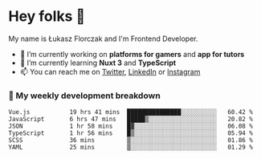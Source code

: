 # Hey folks 👋

My name is Łukasz Florczak and I'm Frontend Developer. 

- 🔭 I’m currently working on **platforms for gamers** and **app for tutors**
- 🌱 I’m currently learning **Nuxt 3** and **TypeScript**
- 📫 You can reach me on [Twitter](https://twitter.com/lukaszflorczak), [LinkedIn](https://pl.linkedin.com/in/lukasz-florczak) or [Instagram](https://instagram.com/lukaszflorczak)


### 🧮 My weekly development breakdown

<!--START_SECTION:waka-->

```text
Vue.js           19 hrs 41 mins  ███████████████░░░░░░░░░░   60.42 %
JavaScript       6 hrs 47 mins   █████▒░░░░░░░░░░░░░░░░░░░   20.82 %
JSON             1 hr 58 mins    █▓░░░░░░░░░░░░░░░░░░░░░░░   06.08 %
TypeScript       1 hr 56 mins    █▒░░░░░░░░░░░░░░░░░░░░░░░   05.94 %
SCSS             36 mins         ▒░░░░░░░░░░░░░░░░░░░░░░░░   01.86 %
YAML             25 mins         ▒░░░░░░░░░░░░░░░░░░░░░░░░   01.29 %
```

<!--END_SECTION:waka-->

<!--
**lukaszflorczak/lukaszflorczak** is a ✨ _special_ ✨ repository because its `README.md` (this file) appears on your GitHub profile.

Here are some ideas to get you started:

- 🔭 I’m currently working on ...
- 🌱 I’m currently learning ...
- 👯 I’m looking to collaborate on ...
- 🤔 I’m looking for help with ...
- 💬 Ask me about ...
- 📫 How to reach me: ...
- 😄 Pronouns: ...
- ⚡ Fun fact: ...
-->
